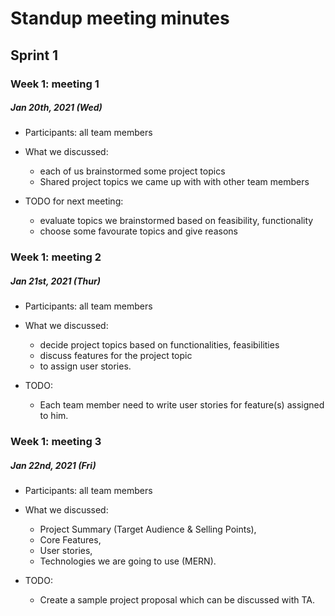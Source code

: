 # Standup meeting minutes

## Sprint 1

### Week 1: meeting 1

##### Jan 20th, 2021 (Wed)
- Participants: all team members

- What we discussed: 
  - each of us brainstormed some project topics
  - Shared project topics we came up with with other team members

- TODO for next meeting:
  - evaluate topics we brainstormed based on feasibility, functionality
  - choose some favourate topics and give reasons


### Week 1: meeting 2

##### Jan 21st, 2021 (Thur)
- Participants: all team members

- What we discussed: 
  - decide project topics based on functionalities, feasibilities
  - discuss features for the project topic
  - to assign user stories.

- TODO:
  - Each team member need to write user stories for feature(s) assigned to him.
 

### Week 1: meeting 3

##### Jan 22nd, 2021 (Fri)
- Participants: all team members

- What we discussed: 
  - Project Summary (Target Audience & Selling Points),
  - Core Features,
  - User stories,
  - Technologies we are going to use (MERN).

- TODO:
  - Create a sample project proposal which can be discussed with TA. 